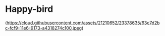 # Happy-bird

(https://cloud.githubusercontent.com/assets/21210652/23378635/63e7d2bc-fcf9-11e6-9173-a4318274c100.jpeg)
